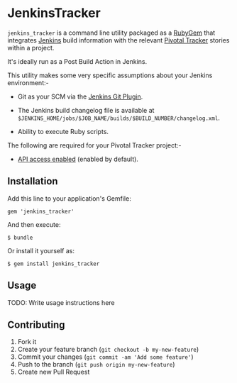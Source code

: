 # JenkinsTracker

`jenkins_tracker` is a command line utility packaged as a [RubyGem](https://rubygems.org) that integrates [Jenkins](http://jenkins-ci.org/) build information with
the relevant [Pivotal Tracker](https://www.pivotaltracker.com) stories within a project.

It's ideally run as a Post Build Action in Jenkins.

This utility makes some very specific assumptions about your Jenkins environment:-

* Git as your SCM via the [Jenkins Git Plugin](https://wiki.jenkins-ci.org/display/JENKINS/Git+Plugin).

* The Jenkins build changelog file is available at `$JENKINS_HOME/jobs/$JOB_NAME/builds/$BUILD_NUMBER/changelog.xml`.

* Ability to execute Ruby scripts.


The following are required for your Pivotal Tracker project:-

* [API access enabled](https://www.pivotaltracker.com/help/api) (enabled by default).


## Installation

Add this line to your application's Gemfile:

    gem 'jenkins_tracker'

And then execute:

    $ bundle

Or install it yourself as:

    $ gem install jenkins_tracker


## Usage

TODO: Write usage instructions here


## Contributing

1. Fork it
2. Create your feature branch (`git checkout -b my-new-feature`)
3. Commit your changes (`git commit -am 'Add some feature'`)
4. Push to the branch (`git push origin my-new-feature`)
5. Create new Pull Request
